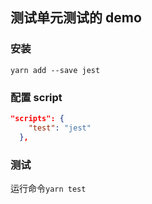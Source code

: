 ## 测试单元测试的 demo

### 安装

`yarn add --save jest`

### 配置 script

```json
"scripts": {
    "test": "jest"
  },
```

### 测试

运行命令`yarn test`
